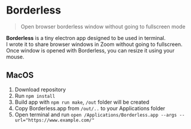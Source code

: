 # Borderless

> Open browser borderless window without going to fullscreen mode

**Borderless** is a tiny electron app designed to be used in terminal.\
I wrote it to share browser windows in Zoom without going to fullscreen.\
Once window is opened with Borderless, you can resize it using your mouse.

## MacOS

1. Download repository
2. Run `npm install`
3. Build app with `npm run make`, `/out` folder will be created
4. Copy Borderless.app from `/out/..` to your Applications folder
5. Open terminal and run `open /Applications/Borderless.app --args --url="https://www.example.com/"`
